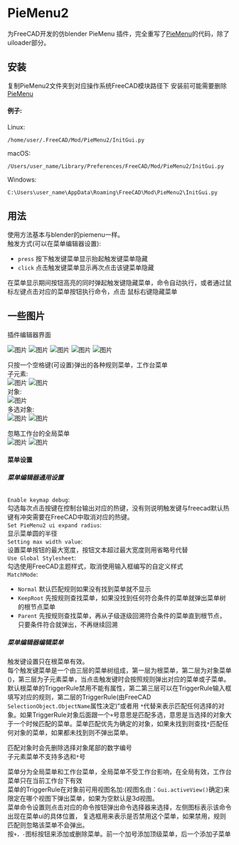 # PieMenu2
为FreeCAD开发的仿blender PieMenu 插件，完全重写了[PieMenu](https://github.com/triplus/PieMenu)的代码，除了uiloader部分。

## 安装

复制PieMenu2文件夹到对应操作系统FreeCAD模块路径下
安装前可能需要删除[PieMenu](https://github.com/triplus/PieMenu)

#### 例子:

Linux:

`/home/user/.FreeCAD/Mod/PieMenu2/InitGui.py`

macOS:

`/Users/user_name/Library/Preferences/FreeCAD/Mod/PieMenu2/InitGui.py`

Windows:

`C:\Users\user_name\AppData\Roaming\FreeCAD\Mod\PieMenu2\InitGui.py`

## 用法
使用方法基本与blender的piemenu一样。  
触发方式(可以在菜单编辑器设置):
- `press` 按下触发键菜单显示抬起触发键菜单隐藏
- `click` 点击触发键菜单显示再次点击该键菜单隐藏
  
在菜单显示期间按钮高亮的同时弹起触发键隐藏菜单，命令自动执行，或者通过鼠标左键点击对应的菜单按钮执行命令，点击 鼠标右键隐藏菜单

## 一些图片
插件编辑器界面  

![图片](https://github.com/sxgsgnh/PieMenu2/raw/main/_image/window.png)
![图片](https://github.com/sxgsgnh/PieMenu2/raw/main/_image/window2.png)
![图片](https://github.com/sxgsgnh/PieMenu2/raw/main/_image/window3.png)
![图片](https://github.com/sxgsgnh/PieMenu2/raw/main/_image/window4.png)
![图片](https://github.com/sxgsgnh/PieMenu2/raw/main/_image/window5.png)

只按一个空格键(可设置)弹出的各种规则菜单，工作台菜单  
子元素:  
![图片](https://github.com/sxgsgnh/PieMenu2/raw/main/_image/space-key-edge.png)
![图片](https://github.com/sxgsgnh/PieMenu2/raw/main/_image/space-key-face.png)  
对象:  
![图片](https://github.com/sxgsgnh/PieMenu2/raw/main/_image/space-key-sketch.png)  
多选对象:  
![图片](https://github.com/sxgsgnh/PieMenu2/raw/main/_image/space-key-multi-select.png)
![图片](https://github.com/sxgsgnh/PieMenu2/raw/main/_image/A-key-menu1.png)  

忽略工作台的全局菜单  
![图片](https://github.com/sxgsgnh/PieMenu2/raw/main/_image/global-shading.png)
![图片](https://github.com/sxgsgnh/PieMenu2/raw/main/_image/global-view.png)


#### 菜单设置
##### 菜单编辑器通用设置
######
`Enable keymap debug`:   
勾选每次点击按键在控制台输出对应的热键，没有则说明触发键与freecad默认热键有冲突需要在FreeCAD中取消对应的热键。</br>
`Set PieMenu2 ui expand radius`:    
显示菜单圆的半径  
`Setting max width value`:    
设置菜单按钮的最大宽度，按钮文本超过最大宽度则用省略号代替  </br>
`Use Global Stylesheet`:    
勾选使用FreeCAD主题样式，取消使用输入框编写的自定义样式  </br>
`MatchMode`:
* `Normal` 默认匹配规则如果没有找到菜单就不显示
* `KeepRoot` 先按规则查找菜单，如果没找到任何符合条件的菜单就弹出菜单树的根节点菜单
* `Parent` 先按规则查找菜单，再从子级逐级回溯符合条件的菜单直到根节点，只要条件符合就弹出，不再继续回溯
##### 菜单编辑器编辑菜单
触发键设置只在根菜单有效。  
每个触发键菜单是一个由三层的菜单树组成，第一层为根菜单，第二层为对象菜单()，第三层为子元素菜单，当点击触发键时会按照规则弹出对应的菜单或子菜单。    
默认根菜单的TriggerRule禁用不能有属性，第二第三层可以在TriggerRule输入框填写对应的规则，第二层的TriggerRule(由FreeCAD `SelectionObject.ObjectName`属性决定)“或者用 `*`代替来表示匹配任何选择的对象。如果TriggerRule对象后面跟一个`+`号意思是匹配多选，意思是当选择的对象大于一个时候匹配的菜单。菜单匹配优先为确定的对象，如果未找到则查找`*`匹配任何对象的菜单，如果都未找到则不弹出菜单。 

匹配对象时会先删除选择对象尾部的数字编号  
子元素菜单不支持多选和`*`号

菜单分为全局菜单和工作台菜单，全局菜单不受工作台影响，在全局有效，工作台菜单只在当前工作台下有效  
菜单的TriggerRule在对象前可用视图名加:(视图名由：`Gui.activeView()`确定)来限定在哪个视图下弹出菜单，如果为空默认是3d视图。   
菜单命令设置则点击对应的命令按钮弹出命令选择器来选择，左侧图标表示该命令出现在菜单ui的具体位置，
复选框用来表示是否禁用这个菜单，如果禁用，规则匹配则忽略该菜单不会弹出。  
按`+，-`图标按钮来添加或删除菜单。前一个加号添加顶级菜单，后一个添加子菜单

